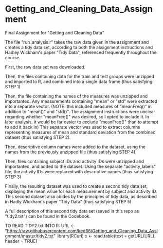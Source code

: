 # Getting_and_Cleaning_Data_Assignment
Final Assignment for "Getting and Cleaning Data"

The file "run_analysis.r" takes the raw data given in the assignment and creates a tidy data set, according to both the assignment instructions and Hadley Wickham's paper "Tidy Data", referenced frequently throughout the course.

First, the raw data set was downloaded.

Then, the files containing data for the train and test groups were unzipped and imported to R, and combined into a single data frame (thus satisfying STEP 1)

Then, the file containing the names of the measures was unzipped and importanted. Any measurements containing "mean" or "std" were extracted into a separate vector. 
  (NOTE: this included measures of "meanFreq()" in addition to "mean()" and "std()". The assignment instructions    were unclear regarding whether "meanFreq()" was desired, so I opted to include it. In later analysis, it would be far easier to exclude "meanFreq()" than to attempt to add it back in) 
This separate vector was used to extract columns representing measures of mean and standard deviation from the combined dataset (thus satisfying STEP 2).

Then, descriptive column names were added to the dataset, using the names from the previously unzipped file (thus satisfying STEP 4).

Then, files containing subject IDs and activity IDs were unzipped and importanted, and added to the dataset. Using the separate "activity_labels" file, the activity IDs were replaced with descriptive names (thus satisfying STEP 3)

Finally, the resulting dataset was used to create a second tidy data set, displaying the mean value for each measurement by subject and activity ID. This second dataset also abides by the principles of tidy data, as described in Hadly Wickham's paper "Tidy Data" (thus satisfying STEP 5).

A full description of this second tidy data set (saved in this repo as "tidy2.txt") can be found in the Codebook.

TO READ TIDY2.txt INTO R:
URL <- "https://raw.githubusercontent.com/ked66/Getting_and_Cleaning_Data_Assignment/master/tidy2.txt"
library(RCurl)
x <- read.table(text = getURL(URL), header = TRUE)
